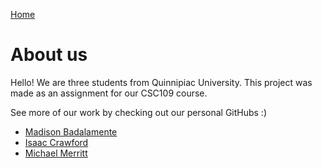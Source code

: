 [Home](./)
# About us

Hello! We are three students from Quinnipiac University. This project was made as an assignment for our CSC109 course.

See more of our work by checking out our personal GitHubs :)
- [Madison Badalamente](https://github.com/mbadalamente)
- [Isaac Crawford](https://github.com/ijcrawford)
- [Michael Merritt](https://github.com/mikepmerritt)
